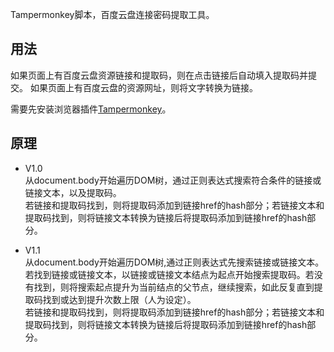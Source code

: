 Tampermonkey脚本，百度云盘连接密码提取工具。

## 用法

如果页面上有百度云盘资源链接和提取码，则在点击链接后自动填入提取码并提交。
如果页面上有百度云盘的资源网址，则将文字转换为链接。

需要先安装浏览器插件[Tampermonkey](http://tampermonkey.net/)。

## 原理

- V1.0      
从document.body开始遍历DOM树，通过正则表达式搜索符合条件的链接或链接文本，以及提取码。      
若链接和提取码找到，则将提取码添加到链接href的hash部分；若链接文本和提取码找到，则将链接文本转换为链接后将提取码添加到链接href的hash部分。

- V1.1      
从document.body开始遍历DOM树,通过正则表达式先搜索链接或链接文本。若找到链接或链接文本，以链接或链接文本结点为起点开始搜索提取码。若没有找到，则将搜索起点提升为当前结点的父节点，继续搜索，如此反复直到提取码找到或达到提升次数上限（人为设定）。       
若链接和提取码找到，则将提取码添加到链接href的hash部分；若链接文本和提取码找到，则将链接文本转换为链接后将提取码添加到链接href的hash部分。